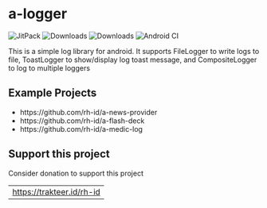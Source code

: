 # a-logger
![JitPack](https://img.shields.io/jitpack/v/github/rh-id/a-logger)
![Downloads](https://jitpack.io/v/rh-id/a-logger/week.svg)
![Downloads](https://jitpack.io/v/rh-id/a-logger/month.svg)
![Android CI](https://github.com/rh-id/a-logger/actions/workflows/gradlew-build.yml/badge.svg)

This is a simple log library for android.
It supports FileLogger to write logs to file, ToastLogger to show/display log toast message,
and CompositeLogger to log to multiple loggers

## Example Projects
<ul>
<li>https://github.com/rh-id/a-news-provider</li>
<li>https://github.com/rh-id/a-flash-deck</li>
<li>https://github.com/rh-id/a-medic-log</li>
</ul>

## Support this project
Consider donation to support this project
<table>
  <tr>
    <td><a href="https://trakteer.id/rh-id">https://trakteer.id/rh-id</a></td>
  </tr>
</table>
